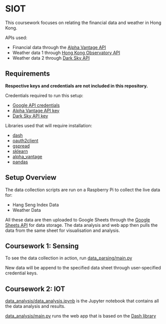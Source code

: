 # SIOT
 


This coursework focuses on relating the financial data and weather in Hong Kong.

APIs used:
* Financial data through the [Alpha Vantage API](https://www.alphavantage.co/)
* Weather data 1 through [Hong Kong Observatory API](https://www.hko.gov.hk/en/abouthko/opendata_intro.htm)
* Weather data 2 through [Dark Sky API](https://darksky.net/dev/docs)

## Requirements

**Respective keys and credentials are not included in this repository.**

Credentials required to run this setup:
* [Google API credentials](https://developers.google.com/sheets/api/quickstart/python)
* [Alpha Vantage API key](https://www.alphavantage.co/support/#api-key)
* [Dark Sky API key](https://darksky.net/dev/register)

Libraries used that will require installation:
* [dash](https://dash.plot.ly/installation)
* [oauth2client](https://developers.google.com/sheets/api/quickstart/python)
* [gspread](https://developers.google.com/sheets/api/quickstart/python)
* [sklearn](https://scikit-learn.org/stable/install.html)
* [alpha_vantage](https://medium.com/alpha-vantage/get-started-with-alpha-vantage-data-619a70c7f33a)
* [pandas](https://pandas.pydata.org/pandas-docs/stable/install.html)

## Setup Overview

The data collection scripts are run on a Raspberry Pi to collect the live data for:
* Hang Seng Index Data
* Weather Data

All these data are then uploaded to Google Sheets through the [Google Sheets API](https://developers.google.com/sheets/api/) for data storage. The data analysis and web app then pulls the data from the same sheet for visualisation and analysis.

## Coursework 1: Sensing

To see the data collection in action, run [data_parsing/main.py](data_parsing/main.py)

New data will be append to the specified data sheet through user-specified credential keys.

## Coursework 2: IOT

[data_analysis/data_analysis.ipynb](data_analysis/data_analysis.ipynb) is the Jupyter notebook that contains all the data analysis and results.

[data_analysis/main.py](data_analysis/main.py) runs the web app that is based on the [Dash library](https://dash.plot.ly/)